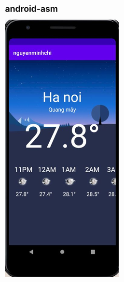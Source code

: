 # android-asm
![Alt text](https://github.com/chichuot96/android-asm/blob/master/Capture.JPG?raw=true)
